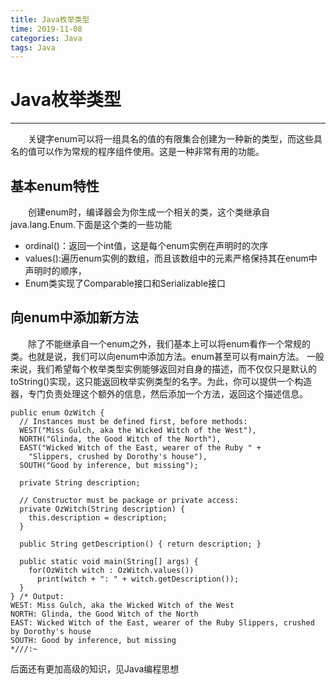 ```yaml
---
title: Java枚举类型
time: 2019-11-08
categories: Java
tags: Java
---
```


# Java枚举类型
---
&emsp;&emsp;关键字enum可以将一组具名的值的有限集合创建为一种新的类型，而这些具名的值可以作为常规的程序组件使用。这是一种非常有用的功能。

## 基本enum特性
&emsp;&emsp;创建enum时，编译器会为你生成一个相关的类，这个类继承自java.lang.Enum.下面是这个类的一些功能
* ordinal()：返回一个int值，这是每个enum实例在声明时的次序
* values():遍历enum实例的数组，而且该数组中的元素严格保持其在enum中声明时的顺序，
* Enum类实现了Comparable接口和Serializable接口

## 向enum中添加新方法
&emsp;&emsp;除了不能继承自一个enum之外，我们基本上可以将enum看作一个常规的类。也就是说，我们可以向enum中添加方法。enum甚至可以有main方法。
一般来说，我们希望每个枚举类型实例能够返回对自身的描述，而不仅仅只是默认的toString()实现，这只能返回枚举实例类型的名字。为此，你可以提供一个构造器，专门负责处理这个额外的信息，然后添加一个方法，返回这个描述信息。
```
public enum OzWitch {
  // Instances must be defined first, before methods:
  WEST("Miss Gulch, aka the Wicked Witch of the West"),
  NORTH("Glinda, the Good Witch of the North"),
  EAST("Wicked Witch of the East, wearer of the Ruby " +
    "Slippers, crushed by Dorothy's house"),
  SOUTH("Good by inference, but missing");

  private String description;

  // Constructor must be package or private access:
  private OzWitch(String description) {
    this.description = description;
  }

  public String getDescription() { return description; }

  public static void main(String[] args) {
    for(OzWitch witch : OzWitch.values())
      print(witch + ": " + witch.getDescription());
  }
} /* Output:
WEST: Miss Gulch, aka the Wicked Witch of the West
NORTH: Glinda, the Good Witch of the North
EAST: Wicked Witch of the East, wearer of the Ruby Slippers, crushed by Dorothy's house
SOUTH: Good by inference, but missing
*///:~

```

后面还有更加高级的知识，见Java编程思想